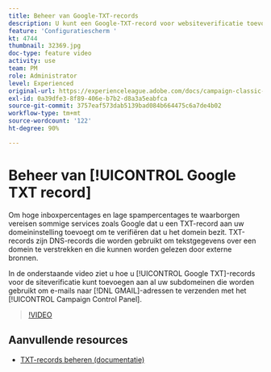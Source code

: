```yaml
---
title: Beheer van Google-TXT-records
description: U kunt een Google-TXT-record voor websiteverificatie toevoegen aan al uw subdomeinen die worden gebruikt om e-mails naar GMAIL-adressen te verzenden via het Configuratiescherm van Campaign.
feature: 'Configuratiescherm '
kt: 4744
thumbnail: 32369.jpg
doc-type: feature video
activity: use
team: PM
role: Administrator
level: Experienced
original-url: https://experienceleague.adobe.com/docs/campaign-classic-learn/tutorials/administrating/control-panel-acc/google-txt-record-management.html
exl-id: 0a39dfe3-8f89-406e-b7b2-d8a3a5eabfca
source-git-commit: 3757eaf573dab5139bad084b664475c6a7de4b02
workflow-type: tm+mt
source-wordcount: '122'
ht-degree: 90%

---
```


# Beheer van [!UICONTROL Google TXT record]

Om hoge inboxpercentages en lage spampercentages te waarborgen vereisen sommige services zoals Google dat u een TXT-record aan uw domeininstelling toevoegt om te verifiëren dat u het domein bezit. TXT-records zijn DNS-records die worden gebruikt om tekstgegevens over een domein te verstrekken en die kunnen worden gelezen door externe bronnen.

In de onderstaande video ziet u hoe u [!UICONTROL Google TXT]-records voor de siteverificatie kunt toevoegen aan al uw subdomeinen die worden gebruikt om e-mails naar [!DNL GMAIL]-adressen te verzenden met het [!UICONTROL Campaign Control Panel].

>[!VIDEO](https://video.tv.adobe.com/v/32369?quality=12)

## Aanvullende resources

* [TXT-records beheren (documentatie)](https://experienceleague.adobe.com/docs/control-panel/using/subdomains-and-certificates/managing-txt-records.html)

